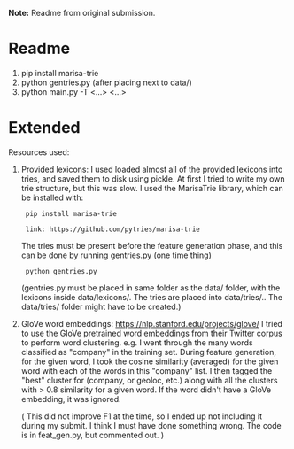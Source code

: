 **Note:** Readme from original submission.

# Readme

1. pip install marisa-trie
2. python gentries.py (after placing next to data/)
3. python main.py -T <...> <...>

# Extended

Resources used: 
1) Provided lexicons:
	I used loaded almost all of the provided lexicons into tries,
	and saved them to disk using pickle. At first I tried to write
	my own trie structure, but this was slow. I used the MarisaTrie
	library, which can be installed with:

		pip install marisa-trie

		link: https://github.com/pytries/marisa-trie

	The tries must be present before the feature generation phase,
	and this can be done by running gentries.py (one time thing)

		python gentries.py

	(gentries.py must be placed in same folder as the data/ folder,
	 with the lexicons inside data/lexicons/. The tries are placed
	 into data/tries/.. The data/tries/ folder might have to be created.)

2) GloVe word embeddings:
	https://nlp.stanford.edu/projects/glove/
	I tried to use the GloVe pretrained word embeddings from their
	Twitter corpus to perform word clustering. e.g. I went through the many
	words classified as "company" in the training set. During feature generation,
	for the given word, I took the cosine similarity (averaged) for the given
	word with each of the words in this "company" list. I then tagged the "best"
	cluster for (company, or geoloc, etc.) along with all the clusters with > 0.8
	similarity for a given word. If the word didn't have a GloVe embedding, it was
	ignored.

	( This did not improve F1 at the time, so I ended up not including it during
	my submit. I think I must have done something wrong. The code is in feat_gen.py,
	but commented out. )
